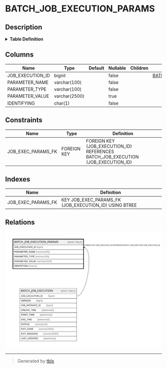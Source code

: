 # BATCH_JOB_EXECUTION_PARAMS

## Description

<details>
<summary><strong>Table Definition</strong></summary>

```sql
CREATE TABLE `BATCH_JOB_EXECUTION_PARAMS` (
  `JOB_EXECUTION_ID` bigint NOT NULL,
  `PARAMETER_NAME` varchar(100) NOT NULL,
  `PARAMETER_TYPE` varchar(100) NOT NULL,
  `PARAMETER_VALUE` varchar(2500) DEFAULT NULL,
  `IDENTIFYING` char(1) NOT NULL,
  KEY `JOB_EXEC_PARAMS_FK` (`JOB_EXECUTION_ID`),
  CONSTRAINT `JOB_EXEC_PARAMS_FK` FOREIGN KEY (`JOB_EXECUTION_ID`) REFERENCES `BATCH_JOB_EXECUTION` (`JOB_EXECUTION_ID`)
) ENGINE=InnoDB DEFAULT CHARSET=utf8mb4 COLLATE=utf8mb4_0900_ai_ci
```

</details>

## Columns

| Name | Type | Default | Nullable | Children | Parents | Comment |
| ---- | ---- | ------- | -------- | -------- | ------- | ------- |
| JOB_EXECUTION_ID | bigint |  | false |  | [BATCH_JOB_EXECUTION](BATCH_JOB_EXECUTION.md) |  |
| PARAMETER_NAME | varchar(100) |  | false |  |  |  |
| PARAMETER_TYPE | varchar(100) |  | false |  |  |  |
| PARAMETER_VALUE | varchar(2500) |  | true |  |  |  |
| IDENTIFYING | char(1) |  | false |  |  |  |

## Constraints

| Name | Type | Definition |
| ---- | ---- | ---------- |
| JOB_EXEC_PARAMS_FK | FOREIGN KEY | FOREIGN KEY (JOB_EXECUTION_ID) REFERENCES BATCH_JOB_EXECUTION (JOB_EXECUTION_ID) |

## Indexes

| Name | Definition |
| ---- | ---------- |
| JOB_EXEC_PARAMS_FK | KEY JOB_EXEC_PARAMS_FK (JOB_EXECUTION_ID) USING BTREE |

## Relations

![er](BATCH_JOB_EXECUTION_PARAMS.svg)

---

> Generated by [tbls](https://github.com/k1LoW/tbls)
